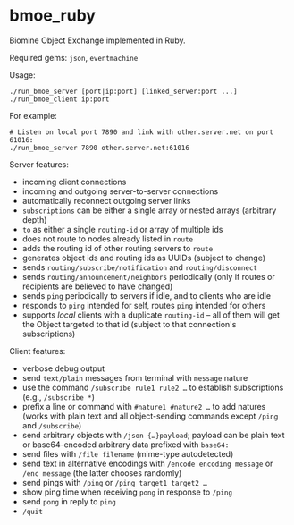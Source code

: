 bmoe_ruby
=========

Biomine Object Exchange implemented in Ruby.

Required gems: `json`, `eventmachine`

Usage:

    ./run_bmoe_server [port|ip:port] [linked_server:port ...]
    ./run_bmoe_client ip:port

For example:

    # Listen on local port 7890 and link with other.server.net on port 61016:
    ./run_bmoe_server 7890 other.server.net:61016

Server features:

* incoming client connections
* incoming and outgoing server-to-server connections
* automatically reconnect outgoing server links
* `subscriptions` can be either a single array or nested arrays (arbitrary depth)
* `to` as either a single `routing-id` or array of multiple ids
* does not route to nodes already listed in `route`
* adds the routing id of other routing servers to `route`
* generates object ids and routing ids as UUIDs (subject to change)
* sends `routing/subscribe/notification` and `routing/disconnect`
* sends `routing/announcement/neighbors` periodically (only if routes or recipients are believed to have changed)
* sends `ping` periodically to servers if idle, and to clients who are idle
* responds to `ping` intended for self, routes `ping` intended for others
* supports _local_ clients with a duplicate `routing-id` – all of them will
  get the Object targeted to that id (subject to that connection's 
  subscriptions)

Client features:

* verbose debug output
* send `text/plain` messages from terminal with `message` nature
* use the command `/subscribe rule1 rule2 …` to establish subscriptions (e.g.,
  `/subscribe *`)
* prefix a line or command with `#nature1 #nature2 …` to add natures (works
  with plain text and all object-sending commands except `/ping` and
  `/subscribe`)
* send arbitrary objects with `/json {…}payload`; payload can be plain text
  or base64-encoded arbitrary data prefixed with `base64:`
* send files with `/file filename` (mime-type autodetected)
* send text in alternative encodings with `/encode encoding message` or `/enc
  message` (the latter chooses randomly)
* send pings with `/ping` or `/ping target1 target2 …`
* show ping time when receiving `pong` in response to `/ping`
* send `pong` in reply to `ping`
* `/quit`

